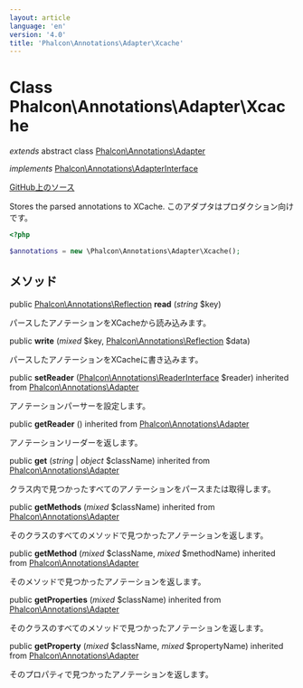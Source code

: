 ```yaml
---
layout: article
language: 'en'
version: '4.0'
title: 'Phalcon\Annotations\Adapter\Xcache'
---
```

# Class **Phalcon\Annotations\Adapter\Xcache**

*extends* abstract class [Phalcon\Annotations\Adapter](Phalcon_Annotations_Adapter)

*implements* [Phalcon\Annotations\AdapterInterface](Phalcon_Annotations_AdapterInterface)

<a href="https://github.com/phalcon/cphalcon/tree/v4.0.0/phalcon/annotations/adapter/xcache.zep" class="btn btn-default btn-sm">GitHub上のソース</a>

Stores the parsed annotations to XCache. このアダプタはプロダクション向けです。

```php
<?php

$annotations = new \Phalcon\Annotations\Adapter\Xcache();

```

## メソッド

public [Phalcon\Annotations\Reflection](Phalcon_Annotations_Reflection) **read** (*string* $key)

パースしたアノテーションをXCacheから読み込みます。

public **write** (*mixed* $key, [Phalcon\Annotations\Reflection](Phalcon_Annotations_Reflection) $data)

パースしたアノテーションをXCacheに書き込みます。

public **setReader** ([Phalcon\Annotations\ReaderInterface](Phalcon_Annotations_ReaderInterface) $reader) inherited from [Phalcon\Annotations\Adapter](Phalcon_Annotations_Adapter)

アノテーションパーサーを設定します。

public **getReader** () inherited from [Phalcon\Annotations\Adapter](Phalcon_Annotations_Adapter)

アノテーションリーダーを返します。

public **get** (*string* | *object* $className) inherited from [Phalcon\Annotations\Adapter](Phalcon_Annotations_Adapter)

クラス内で見つかったすべてのアノテーションをパースまたは取得します。

public **getMethods** (*mixed* $className) inherited from [Phalcon\Annotations\Adapter](Phalcon_Annotations_Adapter)

そのクラスのすべてのメソッドで見つかったアノテーションを返します。

public **getMethod** (*mixed* $className, *mixed* $methodName) inherited from [Phalcon\Annotations\Adapter](Phalcon_Annotations_Adapter)

そのメソッドで見つかったアノテーションを返します。

public **getProperties** (*mixed* $className) inherited from [Phalcon\Annotations\Adapter](Phalcon_Annotations_Adapter)

そのクラスのすべてのメソッドで見つかったアノテーションを返します。

public **getProperty** (*mixed* $className, *mixed* $propertyName) inherited from [Phalcon\Annotations\Adapter](Phalcon_Annotations_Adapter)

そのプロパティで見つかったアノテーションを返します。